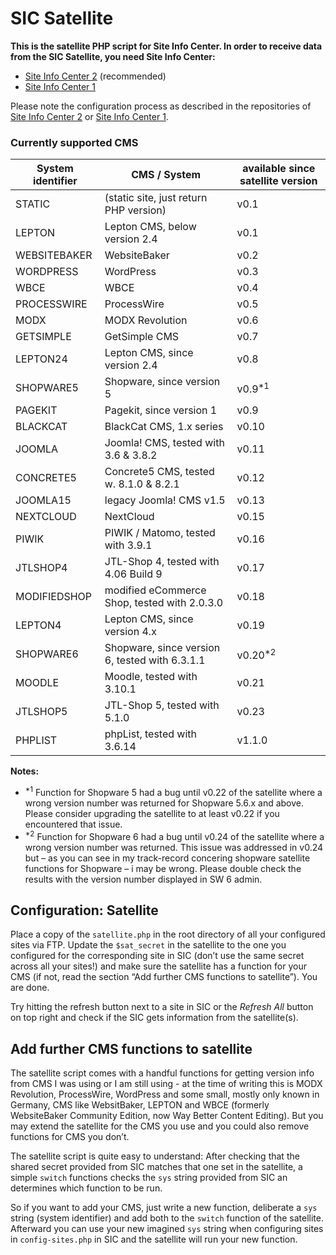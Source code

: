 # SIC Satellite
**This is the satellite PHP script for Site Info Center. In order to receive data from the SIC Satellite, you need Site Info Center:**

* [Site Info Center 2](https://github.com/digitalbricks/siclight2) (recommended)
* [Site Info Center 1](https://github.com/digitalbricks/siclight)

Please note the configuration process as described in the repositories of [Site Info Center 2](https://github.com/digitalbricks/siclight2) or [Site Info Center 1](https://github.com/digitalbricks/siclight).


### Currently supported CMS

| System identifier | CMS / System                                  | available since satellite version |
|-------------------|-----------------------------------------------|-----------------------------------|
| STATIC            | (static site, just return PHP version)        | v0.1                              |
| LEPTON            | Lepton CMS, below version 2.4                 | v0.1                              |
| WEBSITEBAKER      | WebsiteBaker                                  | v0.2                              |
| WORDPRESS         | WordPress                                     | v0.3                              |
| WBCE              | WBCE                                          | v0.4                              |
| PROCESSWIRE       | ProcessWire                                   | v0.5                              |
| MODX              | MODX Revolution                               | v0.6                              |
| GETSIMPLE         | GetSimple CMS                                 | v0.7                              |
| LEPTON24          | Lepton CMS, since version 2.4                 | v0.8                              |
| SHOPWARE5         | Shopware, since version 5                     | v0.9<sup>*1</up>                  |
| PAGEKIT           | Pagekit, since version 1                      | v0.9                              |
| BLACKCAT          | BlackCat CMS, 1.x series                      | v0.10                             |
| JOOMLA            | Joomla! CMS, tested with  3.6 & 3.8.2         | v0.11                             |
| CONCRETE5         | Concrete5 CMS, tested w. 8.1.0 & 8.2.1        | v0.12                             |
| JOOMLA15          | legacy Joomla! CMS v1.5                       | v0.13                             |
| NEXTCLOUD         | NextCloud                                     | v0.15                             |
| PIWIK             | PIWIK / Matomo, tested with 3.9.1             | v0.16                             |
| JTLSHOP4          | JTL-Shop 4, tested with 4.06 Build 9          | v0.17                             |
| MODIFIEDSHOP      | modified eCommerce Shop, tested with 2.0.3.0  | v0.18                             |
| LEPTON4           | Lepton CMS, since version 4.x                 | v0.19                             |
| SHOPWARE6         | Shopware, since version 6, tested with 6.3.1.1| v0.20<sup>*2</up>                 |
| MOODLE            | Moodle, tested with 3.10.1                    | v0.21                             |
| JTLSHOP5          | JTL-Shop 5, tested with 5.1.0                 | v0.23                             |
| PHPLIST           | phpList, tested with 3.6.14                   | v1.1.0                            |

**Notes:**
* <sup>*1</sup> Function for Shopware 5 had a bug until v0.22 of the satellite where a wrong version number was returned for Shopware 5.6.x and above. Please consider upgrading the satellite to at least v0.22 if you encountered that issue.
* <sup>*2</sup> Function for Shopware 6 had a bug until v0.24 of the satellite where a wrong version number was returned. This issue was addressed in v0.24 but – as you can see in my track-record concering shopware satellite functions for Shopware – i may be wrong. Please double check the results with the version number displayed in SW 6 admin.

## Configuration: Satellite 
Place a copy of the `satellite.php` in the root directory of all your configured sites via FTP.  Update the `$sat_secret` in the satellite to the one you configured for the corresponding site in SIC (don’t use the same secret across all your sites!) and make sure the satellite has a function for your CMS (if not, read the section “Add further CMS functions to satellite”). You are done.

Try hitting the refresh button next to a site in SIC or the _Refresh All_ button on top right and check if the SIC gets information from the satellite(s).

## Add further CMS functions to satellite
The satellite script comes with a handful functions for getting version info from CMS I was using or I am still using  - at the time of writing this is MODX Revolution, ProcessWire, WordPress and some small, mostly only known in Germany, CMS like WebsitBaker, LEPTON and WBCE (formerly WebsiteBaker Community Edition, now Way Better Content Editing). But you may extend the satellite for the CMS you use and you could also remove functions for CMS you don’t.

The satellite script is quite easy to understand: After checking that the shared secret provided from SIC matches that one set in the satellite, a simple `switch` functions checks the `sys` string provided from SIC an determines which function to be run.

So if you want to add your CMS, just write a new function, deliberate a `sys` string (system identifier) and add both to the `switch` function of the satellite. Afterward you can use your new imagined `sys` string when configuring sites in `config-sites.php` in SIC and the satellite will run your new function.

